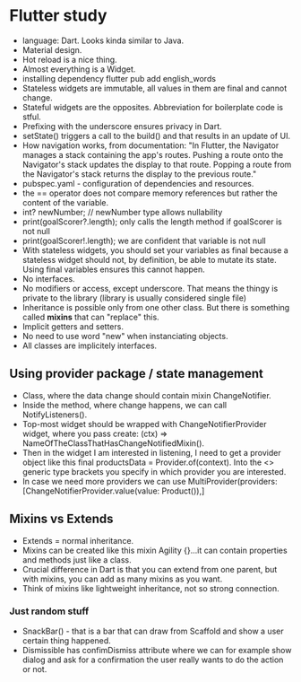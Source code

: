 # Flutter study
- language: Dart. Looks kinda similar to Java.
- Material design.
- Hot reload is a nice thing.
- Almost everything is a Widget.
- installing dependency flutter pub add english_words
- Stateless widgets are immutable, all values in them are final and cannot change.
- Stateful widgets are the opposites. Abbreviation for boilerplate code is stful.
- Prefixing with the underscore ensures privacy in Dart.
- setState() triggers a call to the build() and that results in an update of UI.
- How navigation works, from documentation: "In Flutter, the Navigator manages a stack containing the app's routes. Pushing a route onto the Navigator's stack updates the display to that route. Popping a route from the Navigator's stack returns the display to the previous route."
- pubspec.yaml - configuration of dependencies and resources.
- the == operator does not compare 
memory references but rather the content of the variable.
- int? newNumber; // newNumber type allows nullability
- print(goalScorer?.length); only calls the length method if goalScorer is not null
- print(goalScorer!.length); we are confident that variable is not null
- With stateless widgets, you should set your variables as final because 
a stateless widget should not, by definition, be able to mutate its state. Using final variables 
ensures this cannot happen.
- No interfaces.
- No modifiers or access, except underscore. That means the thingy is private to the library (library is usually considered single file)
- Inheritance is possible only from one other class. But there is something called **mixins** that can "replace" this.
- Implicit getters and setters.
- No need to use word "new" when instanciating objects.
- All classes are implicitely interfaces.

## Using provider package / state management
- Class, where the data change should contain mixin ChangeNotifier.
- Inside the method, where change happens, we can call NotifyListeners().
- Top-most widget should be wrapped with ChangeNotifierProvider widget, where you pass create: (ctx) => NameOfTheClassThatHasChangeNotifiedMixin().
- Then in the widget I am interested in listening, I need to get a provider object like this final productsData = Provider.of<Products>(context). Into the <> generic type brackets you specify in which provider you are interested.
- In case we need more providers we can use MultiProvider(providers: [ChangeNotifierProvider.value(value: Product()),]

## Mixins vs Extends
- Extends = normal inheritance.
- Mixins can be created like this mixin Agility {}...it can contain properties and methods just like a class.
- Crucial difference in Dart is that you can extend from one parent, but with mixins, you can add as many mixins as you want.
- Think of mixins like lightweight inheritance, not so strong connection.

### Just random stuff
- SnackBar() - that is a bar that can draw from Scaffold and show a user certain thing happened.
- Dismissible has confimDismiss attribute where we can for example show dialog and ask for a confirmation the user really wants to do the action or not.
